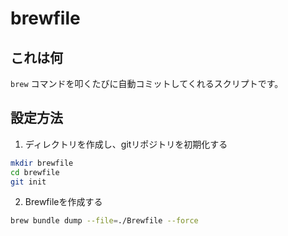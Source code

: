 # brewfile

## これは何

`brew` コマンドを叩くたびに自動コミットしてくれるスクリプトです。

##  設定方法

1. ディレクトリを作成し、gitリポジトリを初期化する
```bash
mkdir brewfile
cd brewfile
git init
```

2. Brewfileを作成する

```bash
brew bundle dump --file=./Brewfile --force
```



